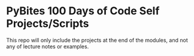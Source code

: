 # PyBites 100 Days of Code Self Projects/Scripts

This repo will only include the projects at the end of the modules, and not any of lecture notes or examples.
